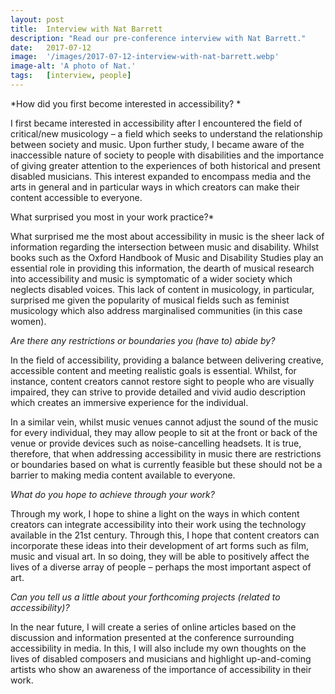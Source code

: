 ```yaml
---
layout: post
title:  Interview with Nat Barrett
description: "Read our pre-conference interview with Nat Barrett."
date:   2017-07-12
image:  '/images/2017-07-12-interview-with-nat-barrett.webp'
image-alt: 'A photo of Nat.'
tags:   [interview, people]
---
```


*How did you first become interested in accessibility? *

I first became interested in accessibility after I encountered the field of critical/new musicology – a field which seeks to understand the relationship between society and music. Upon further study, I became aware of the inaccessible nature of society to people with disabilities and the importance of giving greater attention to the experiences of both historical and present disabled musicians. This interest expanded to encompass media and the arts in general and in particular ways in which creators can make their content accessible to everyone.

  What surprised you most in your work practice?*

What surprised me the most about accessibility in music is the sheer lack of information regarding the intersection between music and disability. Whilst books such as the Oxford Handbook of Music and Disability Studies play an essential role in providing this information, the dearth of musical research into accessibility and music is symptomatic of a wider society which neglects disabled voices. This lack of content in musicology, in particular, surprised me given the popularity of musical fields such as feminist musicology which also address marginalised communities (in this case women).

*Are there any restrictions or boundaries you (have to) abide by?*

In the field of accessibility, providing a balance between delivering creative, accessible content and meeting realistic goals is essential. Whilst, for instance, content creators cannot restore sight to people who are visually impaired, they can strive to provide detailed and vivid audio description which creates an immersive experience for the individual.

In a similar vein, whilst music venues cannot adjust the sound of the music for every individual, they may allow people to sit at the front or back of the venue or provide devices such as noise-cancelling headsets. It is true, therefore, that when addressing accessibility in music there are restrictions or boundaries based on what is currently feasible but these should not be a barrier to making media content available to everyone.

*What do you hope to achieve through your work?*

Through my work, I hope to shine a light on the ways in which content creators can integrate accessibility into their work using the technology available in the 21st century. Through this, I hope that content creators can incorporate these ideas into their development of art forms such as film, music and visual art. In so doing, they will be able to positively affect the lives of a diverse array of people – perhaps the most important aspect of art.

*Can you tell us a little about your forthcoming projects (related to accessibility)?*

In the near future, I will create a series of online articles based on the discussion and information presented at the conference surrounding accessibility in media. In this, I will also include my own thoughts on the lives of disabled composers and musicians and highlight up-and-coming artists who show an awareness of the importance of accessibility in their work.